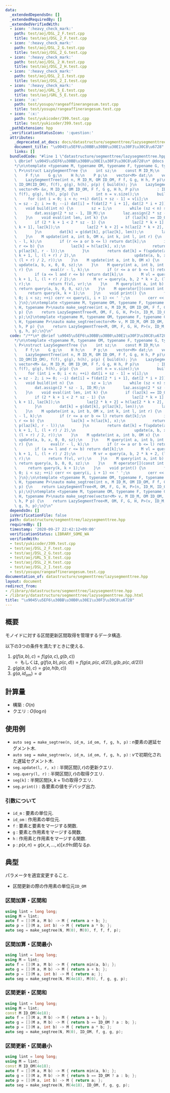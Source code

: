 ```yaml
---
data:
  _extendedDependsOn: []
  _extendedRequiredBy: []
  _extendedVerifiedWith:
  - icon: ':heavy_check_mark:'
    path: test/aoj/DSL_2_F.test.cpp
    title: test/aoj/DSL_2_F.test.cpp
  - icon: ':heavy_check_mark:'
    path: test/aoj/DSL_2_G.test.cpp
    title: test/aoj/DSL_2_G.test.cpp
  - icon: ':heavy_check_mark:'
    path: test/aoj/DSL_2_H.test.cpp
    title: test/aoj/DSL_2_H.test.cpp
  - icon: ':heavy_check_mark:'
    path: test/aoj/DSL_2_I.test.cpp
    title: test/aoj/DSL_2_I.test.cpp
  - icon: ':heavy_check_mark:'
    path: test/aoj/GRL_5_E.test.cpp
    title: test/aoj/GRL_5_E.test.cpp
  - icon: ':x:'
    path: test/yosupo/rangeaffinerangesum.test.cpp
    title: test/yosupo/rangeaffinerangesum.test.cpp
  - icon: ':x:'
    path: test/yukicoder/399.test.cpp
    title: test/yukicoder/399.test.cpp
  _pathExtension: hpp
  _verificationStatusIcon: ':question:'
  attributes:
    _deprecated_at_docs: docs/datastructure/segmenttree/lazysegmenttree.md
    document_title: "\u9045\u5EF6\u30BB\u30B0\u30E1\u30F3\u30C8\u6728"
    links: []
  bundledCode: "#line 1 \"datastructure/segmenttree/lazysegmenttree.hpp\"\n/**\n*\
    \ @brief \u9045\u5EF6\u30BB\u30B0\u30E1\u30F3\u30C8\u6728\n* @docs docs/datastructure/segmenttree/lazysegmenttree.md\n\
    */\n\ntemplate <typename M, typename OM, typename F, typename G, typename H, typename\
    \ P>\nstruct LazySegmentTree {\n    int sz;\n    const M ID_M;\n    const OM ID_OM;\n\
    \    F f;\n    G g;\n    H h;\n    P p;\n    vector<M> dat;\n    vector<OM> laz;\n\
    \    LazySegmentTree(int n, M ID_M, OM ID_OM, F f, G g, H h, P p)\n        : ID_M(ID_M),\
    \ ID_OM(ID_OM), f(f), g(g), h(h), p(p) { build(n); }\n    LazySegmentTree(const\
    \ vector<M> &v, M ID_M, OM ID_OM, F f, G g, H h, P p)\n        : ID_M(ID_M), ID_OM(ID_OM),\
    \ f(f), g(g), h(h), p(p) {\n        int n = v.size();\n        build(n);\n   \
    \     for (int i = 0; i < n; ++i) dat[i + sz - 1] = v[i];\n        for (int i\
    \ = sz - 2; i >= 0; --i) dat[i] = f(dat[2 * i + 1], dat[2 * i + 2]);\n    }\n\
    \    void build(int n) {\n        sz = 1;\n        while (sz < n) sz <<= 1;\n\
    \        dat.assign(2 * sz - 1, ID_M);\n        laz.assign(2 * sz - 1, ID_OM);\n\
    \    }\n    void eval(int len, int k) {\n        if (laz[k] == ID_OM) return;\n\
    \        if (2 * k + 1 < 2 * sz - 1) {\n            laz[2 * k + 1] = h(laz[2 *\
    \ k + 1], laz[k]);\n            laz[2 * k + 2] = h(laz[2 * k + 2], laz[k]);\n\
    \        }\n        dat[k] = g(dat[k], p(laz[k], len));\n        laz[k] = ID_OM;\n\
    \    }\n    M update(int a, int b, OM x, int k, int l, int r) {\n        eval(r\
    \ - l, k);\n        if (r <= a or b <= l) return dat[k];\n        if (a <= l and\
    \ r <= b) {\n            laz[k] = h(laz[k], x);\n            return g(dat[k],\
    \ p(laz[k], r - l));\n        }\n        return dat[k] = f(update(a, b, x, 2 *\
    \ k + 1, l, (l + r) / 2),\n                          update(a, b, x, 2 * k + 2,\
    \ (l + r) / 2, r));\n    }\n    M update(int a, int b, OM x) {\n        return\
    \ update(a, b, x, 0, 0, sz);\n    }\n    M query(int a, int b, int k, int l, int\
    \ r) {\n        eval(r - l, k);\n        if (r <= a or b <= l) return ID_M;\n\
    \        if (a <= l and r <= b) return dat[k];\n        M vl = query(a, b, 2 *\
    \ k + 1, l, (l + r) / 2);\n        M vr = query(a, b, 2 * k + 2, (l + r) / 2,\
    \ r);\n        return f(vl, vr);\n    }\n    M query(int a, int b) {\n       \
    \ return query(a, b, 0, 0, sz);\n    }\n    M operator[](const int &k) {\n   \
    \     return query(k, k + 1);\n    }\n    void print() {\n        for (int i =\
    \ 0; i < sz; ++i) cerr << query(i, i + 1) << ' ';\n        cerr << endl;\n   \
    \ }\n};\n\ntemplate <typename M, typename OM, typename F, typename G, typename\
    \ H, typename P>\nauto make_segtree(int n, M ID_M, OM ID_OM, F f, G g, H h, P\
    \ p) {\n    return LazySegmentTree<M, OM, F, G, H, P>(n, ID_M, ID_OM, f, g, h,\
    \ p);\n}\ntemplate <typename M, typename OM, typename F, typename G, typename\
    \ H, typename P>\nauto make_segtree(vector<M> v, M ID_M, OM ID_OM, F f, G g, H\
    \ h, P p) {\n    return LazySegmentTree<M, OM, F, G, H, P>(v, ID_M, ID_OM, f,\
    \ g, h, p);\n}\n"
  code: "/**\n* @brief \u9045\u5EF6\u30BB\u30B0\u30E1\u30F3\u30C8\u6728\n* @docs docs/datastructure/segmenttree/lazysegmenttree.md\n\
    */\n\ntemplate <typename M, typename OM, typename F, typename G, typename H, typename\
    \ P>\nstruct LazySegmentTree {\n    int sz;\n    const M ID_M;\n    const OM ID_OM;\n\
    \    F f;\n    G g;\n    H h;\n    P p;\n    vector<M> dat;\n    vector<OM> laz;\n\
    \    LazySegmentTree(int n, M ID_M, OM ID_OM, F f, G g, H h, P p)\n        : ID_M(ID_M),\
    \ ID_OM(ID_OM), f(f), g(g), h(h), p(p) { build(n); }\n    LazySegmentTree(const\
    \ vector<M> &v, M ID_M, OM ID_OM, F f, G g, H h, P p)\n        : ID_M(ID_M), ID_OM(ID_OM),\
    \ f(f), g(g), h(h), p(p) {\n        int n = v.size();\n        build(n);\n   \
    \     for (int i = 0; i < n; ++i) dat[i + sz - 1] = v[i];\n        for (int i\
    \ = sz - 2; i >= 0; --i) dat[i] = f(dat[2 * i + 1], dat[2 * i + 2]);\n    }\n\
    \    void build(int n) {\n        sz = 1;\n        while (sz < n) sz <<= 1;\n\
    \        dat.assign(2 * sz - 1, ID_M);\n        laz.assign(2 * sz - 1, ID_OM);\n\
    \    }\n    void eval(int len, int k) {\n        if (laz[k] == ID_OM) return;\n\
    \        if (2 * k + 1 < 2 * sz - 1) {\n            laz[2 * k + 1] = h(laz[2 *\
    \ k + 1], laz[k]);\n            laz[2 * k + 2] = h(laz[2 * k + 2], laz[k]);\n\
    \        }\n        dat[k] = g(dat[k], p(laz[k], len));\n        laz[k] = ID_OM;\n\
    \    }\n    M update(int a, int b, OM x, int k, int l, int r) {\n        eval(r\
    \ - l, k);\n        if (r <= a or b <= l) return dat[k];\n        if (a <= l and\
    \ r <= b) {\n            laz[k] = h(laz[k], x);\n            return g(dat[k],\
    \ p(laz[k], r - l));\n        }\n        return dat[k] = f(update(a, b, x, 2 *\
    \ k + 1, l, (l + r) / 2),\n                          update(a, b, x, 2 * k + 2,\
    \ (l + r) / 2, r));\n    }\n    M update(int a, int b, OM x) {\n        return\
    \ update(a, b, x, 0, 0, sz);\n    }\n    M query(int a, int b, int k, int l, int\
    \ r) {\n        eval(r - l, k);\n        if (r <= a or b <= l) return ID_M;\n\
    \        if (a <= l and r <= b) return dat[k];\n        M vl = query(a, b, 2 *\
    \ k + 1, l, (l + r) / 2);\n        M vr = query(a, b, 2 * k + 2, (l + r) / 2,\
    \ r);\n        return f(vl, vr);\n    }\n    M query(int a, int b) {\n       \
    \ return query(a, b, 0, 0, sz);\n    }\n    M operator[](const int &k) {\n   \
    \     return query(k, k + 1);\n    }\n    void print() {\n        for (int i =\
    \ 0; i < sz; ++i) cerr << query(i, i + 1) << ' ';\n        cerr << endl;\n   \
    \ }\n};\n\ntemplate <typename M, typename OM, typename F, typename G, typename\
    \ H, typename P>\nauto make_segtree(int n, M ID_M, OM ID_OM, F f, G g, H h, P\
    \ p) {\n    return LazySegmentTree<M, OM, F, G, H, P>(n, ID_M, ID_OM, f, g, h,\
    \ p);\n}\ntemplate <typename M, typename OM, typename F, typename G, typename\
    \ H, typename P>\nauto make_segtree(vector<M> v, M ID_M, OM ID_OM, F f, G g, H\
    \ h, P p) {\n    return LazySegmentTree<M, OM, F, G, H, P>(v, ID_M, ID_OM, f,\
    \ g, h, p);\n}\n"
  dependsOn: []
  isVerificationFile: false
  path: datastructure/segmenttree/lazysegmenttree.hpp
  requiredBy: []
  timestamp: '2020-09-27 22:42:12+09:00'
  verificationStatus: LIBRARY_SOME_WA
  verifiedWith:
  - test/yukicoder/399.test.cpp
  - test/aoj/DSL_2_F.test.cpp
  - test/aoj/DSL_2_G.test.cpp
  - test/aoj/GRL_5_E.test.cpp
  - test/aoj/DSL_2_H.test.cpp
  - test/aoj/DSL_2_I.test.cpp
  - test/yosupo/rangeaffinerangesum.test.cpp
documentation_of: datastructure/segmenttree/lazysegmenttree.hpp
layout: document
redirect_from:
- /library/datastructure/segmenttree/lazysegmenttree.hpp
- /library/datastructure/segmenttree/lazysegmenttree.hpp.html
title: "\u9045\u5EF6\u30BB\u30B0\u30E1\u30F3\u30C8\u6728"
---
```

## 概要

モノイドに対する区間更新区間取得を管理するデータ構造.

以下の3つの条件を満たすときに使える.

1. $g(f(a, b), c) = f(g(a, c), g(b, c))$
    * もしくは, $g(f(a, b), p(c, d)) = f(g(a, p(c, d / 2)), g(b, p(c, d / 2)))$
1. $g(g(a, b), c) = g(a, h(b, c))$
1. $g(a, id_{om}) = a$

## 計算量

* 構築 : $O(n)$
* クエリ : $O(\log n)$

## 使用例

* `auto seg = make_segtree(n, id_m, id_om, f, g, h, p)` : $n$要素の遅延セグメント木.
* `auto seg = make_segtree(v, id_m, id_om, f, g, h, p)` : $v$で初期化された遅延セグメント木.
* `seg.update(l, r, x)` : 半開区間$[l, r)$の更新クエリ.
* `seg.query(l, r)` : 半開区間$[l, r)$の取得クエリ.
* `seg[k]` : 半開区間$[k, k + 1)$の取得クエリ.
* `seg.print()` : 各要素の値をデバッグ出力.

### 引数について

* `id_m` : 要素の単位元.
* `id_om` : 作用素の単位元.
* `f` : 要素と要素をマージする関数.
* `g` : 要素と作用素をマージする関数.
* `h` : 作用素と作用素をマージする関数.
* `p` : $p(x, n) = g(x, x, \ldots, x) [xがn個]$なる$p$.

## 典型

パラメータを適宜変更すること.

* 区間更新の際の作用素の単位元`ID_OM`

### 区間加算・区間和

```cpp
using lint = long long;
using M = lint;
auto f = [](M a, M b) -> M { return a + b; };
auto p = [](M a, int b) -> M { return a * b; };
auto seg = make_segtree(N, M(0), M(0), f, f, f, p);
```

### 区間加算・区間最小

```cpp
using lint = long long;
using M = lint;
auto f = [](M a, M b) -> M { return min(a, b); };
auto g = [](M a, M b) -> M { return a + b; };
auto p = [](M a, int b) -> M { return a; };
auto seg = make_segtree(N, M(4e18), M(0), f, g, g, p);
```

### 区間更新・区間和

```cpp
using lint = long long;
using M = lint;
const M ID_OM(4e18);
auto f = [](M a, M b) -> M { return a + b; };
auto g = [](M a, M b) -> M { return b == ID_OM ? a : b; };
auto p = [](M a, int b) -> M { return a * b; };
auto seg = make_segtree(N, M(0), ID_OM, f, g, g, p);
```

### 区間更新・区間最小

```cpp
using lint = long long;
using M = lint;
const M ID_OM(4e18);
auto f = [](M a, M b) -> M { return min(a, b); };
auto g = [](M a, M b) -> M { return b == ID_OM ? a : b; };
auto p = [](M a, int b) -> M { return a; };
auto seg = make_segtree(N, M(4e18), ID_OM, f, g, g, p);
```
